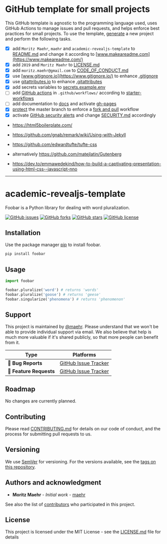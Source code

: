 # GitHub template for small projects

This GitHub template is agnostic to the programming language used, uses GitHub Actions to manage issues and pull requests, and helps enforce best practices for small projects.  To use the template, [generate](https://github.com/maehr/github-template/generate) a new project and perform the following tasks.

* [x] add `Moritz Maehr`, `maehr` and `academic-revealjs-template` to [README.md](README.md) and change it according to [www.makeareadme.com](https://www.makeareadme.com/)
* [x] add `2019` and `Moritz Maehr` to [LICENSE.md](LICENSE.md)
* [x] add `moritz.maehr@gmail.com` to [CODE_OF_CONDUCT.md](CODE_OF_CONDUCT.md)
* [x] use [www.gitignore.io](https://www.gitignore.io/) to enhance [.gitignore](.gitignore)
* [x] use [gitattributes.io](https://gitattributes.io/) to enhance [.gitattributes](.gitattributes)
* [x] add secrets variables to [secrets.example.env](secrets.example.env)
* [ ] add [GitHub actions](https://help.github.com/en/articles/workflow-syntax-for-github-actions) in `.github/workflows/` according to [starter-workflows](https://github.com/actions/starter-workflows)
* [ ] add documentation to [docs](docs/index.md) and activate [gh-pages](https://help.github.com/en/articles/configuring-a-publishing-source-for-github-pages)
* [x] [protect](https://help.github.com/en/articles/configuring-protected-branches) the master branch to enforce a [fork and pull](https://gist.github.com/Chaser324/ce0505fbed06b947d962) workflow
* [x] activate [GitHub security alerts](https://github.blog/2017-11-16-introducing-security-alerts-on-github/) and change [SECURITY.md](SECURITY.md) accordingly

* https://html5boilerplate.com/
* https://github.com/gnab/remark/wiki/Using-with-Jekyll

* https://github.com/edwardtufte/tufte-css
* alternatively https://github.com/matejlatin/Gutenberg
* https://dev.to/emmawedekind/how-to-build-a-captivating-presentation-using-html-css--javascript-nno
---

# academic-revealjs-template

Foobar is a Python library for dealing with word pluralization.

[![GitHub issues](https://img.shields.io/github/issues/maehr/academic-revealjs-template.svg)](https://github.com/maehr/academic-revealjs-template/issues)
[![GitHub forks](https://img.shields.io/github/forks/maehr/academic-revealjs-template.svg)](https://github.com/maehr/academic-revealjs-template/network)
[![GitHub stars](https://img.shields.io/github/stars/maehr/academic-revealjs-template.svg)](https://github.com/maehr/academic-revealjs-template/stargazers)
[![GitHub license](https://img.shields.io/github/license/maehr/academic-revealjs-template.svg)](https://github.com/maehr/academic-revealjs-template/blob/master/LICENSE.md)

## Installation

Use the package manager [pip](https://pip.pypa.io/en/stable/) to install foobar.

```bash
pip install foobar
```

## Usage

```python
import foobar

foobar.pluralize('word') # returns 'words'
foobar.pluralize('goose') # returns 'geese'
foobar.singularize('phenomena') # returns 'phenomenon'
```

## Support

This project is maintained by [@maehr](https://github.com/maehr). Please understand that we won't be able to provide individual support via email. We also believe that help is much more valuable if it's shared publicly, so that more people can benefit from it.

| Type                   | Platforms                                                    |
| ---------------------- | ------------------------------------------------------------ |
| 🚨 **Bug Reports**      | [GitHub Issue Tracker](https://github.com/maehr/academic-revealjs-template/issues) |
| 🎁 **Feature Requests** | [GitHub Issue Tracker](https://github.com/maehr/academic-revealjs-template/issues) |

## Roadmap

No changes are currently planned.

## Contributing

Please read [CONTRIBUTING.md](CONTRIBUTING.md) for details on our code of conduct, and the process for submitting pull requests to us.

## Versioning

We use [SemVer](http://semver.org/) for versioning. For the versions available, see the [tags on this repository](https://github.com/maehr/academic-revealjs-template/tags).

## Authors and acknowledgment

- **Moritz Maehr** - _Initial work_ - [maehr](https://github.com/maehr)

See also the list of [contributors](https://github.com/maehr/academic-revealjs-template/graphs/contributors) who participated in this project.

## License

This project is licensed under the MIT License - see the [LICENSE.md](LICENSE.md) file for details
